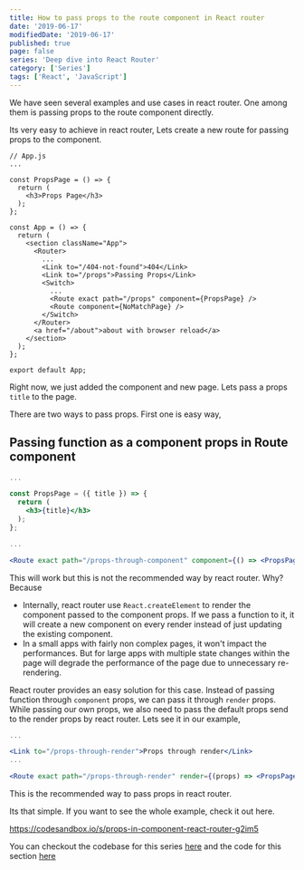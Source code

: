 ```yaml
---
title: How to pass props to the route component in React router
date: '2019-06-17'
modifiedDate: '2019-06-17'
published: true
page: false
series: 'Deep dive into React Router'
category: ['Series']
tags: ['React', 'JavaScript']
---
```


We have seen several examples and use cases in react router. One among them is passing props to the route component directly.

Its very easy to achieve in react router, Lets create a new route for passing props to the component.

```jsx{4-8,16,19}
// App.js
...

const PropsPage = () => {
  return (
    <h3>Props Page</h3>
  );
};

const App = () => {
  return (
    <section className="App">
      <Router>
        ...
        <Link to="/404-not-found">404</Link>
        <Link to="/props">Passing Props</Link>
        <Switch>
          ...
          <Route exact path="/props" component={PropsPage} />
          <Route component={NoMatchPage} />
        </Switch>
      </Router>
      <a href="/about">about with browser reload</a>
    </section>
  );
};

export default App;
```

Right now, we just added the component and new page. Lets pass a props `title` to the page.

There are two ways to pass props. First one is easy way,

## Passing function as a component props in Route component

```jsx
...

const PropsPage = ({ title }) => {
  return (
    <h3>{title}</h3>
  );
};

...

<Route exact path="/props-through-component" component={() => <PropsPage title={`Props through component`} />} />

```

This will work but this is not the recommended way by react router. Why? Because

- Internally, react router use `React.createElement` to render the component passed to the component props. If we pass a function to it, it will create a new component on every render instead of just updating the existing component.
- In a small apps with fairly non complex pages, it won't impact the performances. But for large apps with multiple state changes within the page will degrade the performance of the page due to unnecessary re-rendering.

React router provides an easy solution for this case. Instead of passing function through `component` props, we can pass it through `render` props. While passing our own props, we also need to pass the default props send to the render props by react router. Lets see it in our example,

```jsx
...

<Link to="/props-through-render">Props through render</Link>
...

<Route exact path="/props-through-render" render={(props) => <PropsPage {...props} title={`Props through render`} />} />

```

This is the recommended way to pass props in react router.

Its that simple. If you want to see the whole example, check it out here.

https://codesandbox.io/s/props-in-component-react-router-g2im5

You can checkout the codebase for this series [here](https://github.com/learnwithparam/react-router-series) and the code for this section [here](https://github.com/learnwithparam/react-router-series/commit/45efaedd0f0b2e74f231fe131f1bea327a0a96ac)
